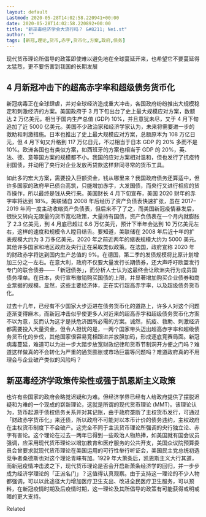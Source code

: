 ```yaml
---
layout: default
Lastmod: 2020-05-28T14:02:58.220941+00:00
date: 2020-05-28T14:02:58.220892+00:00
title: "新巫毒经济学会大流行吗？ &#8211; Nei.st"
author: ""
tags: [新冠,理论,货币,赤字,货币化,方案,政府,债务]
---
```


现代货币理论所倡导的政策即使难以避免地在全球蔓延开来，也希望它不要蔓延得太猛烈，更不要伤害到我国的长期发展

4 月新冠冲击下的超高赤字率和超级债务货币化
----------------------

新冠病毒正在全球肆虐，并对全球经济造成重大冲击，各国政府纷纷推出大规模稳定和刺激经济的方案。美国政府于 3 月下旬出台了史上最大规模应对方案，数额达 2 万亿美元，相当于国内生产总值 (GDP) 10%，并且意犹未尽，又于 4 月下旬追加了近 5000 亿美元。美国不少政治家和经济学家认为，未来将需要进一步的救助和刺激措施。日本也推出了史上最大规模应对方案，总额原本为 108 万亿日元，但 4 月下旬又升格到 117 万亿日元，不过相当于日本 GDP 的 20% 多而不是 10%。欧洲各国也有类似方案，如西班牙的方案也相当于 GDP 的 20%，英、法、德、意等国方案的规模都不小。我国的应对方案相对温和，但也发行了抗疫特别国债，并动用了央行对企业发放再贷款这样非同寻常的货币工具。

如此多的宏大方案，需要投入巨额资金，钱从哪里来？我国政府债务还算适中，但许多国家的政府早已债台高筑，只能增加赤字，大发国债，而央行又进行相应的货币操作，所以最终是钱从央行来。美国财长 4 月下旬宣布，美国 2020 财年的赤字率将达到 18%。美联储自 2008 年后经历了资产负债表快速扩张，虽在 2017–2019 年间一度主动收缩资产负债表，但后来不了了之，而美国新冠疫情暴发后，很快又转向无限量的货币宽松政策，大量持有国债，资产负债表在一个月内就膨胀了 2.3 亿美元，到 4 月底已超过 6.6 万亿美元，预计下半年会达到 10 万亿美元左右，这样的速度和规模令人瞠目结舌。要知道，美联储在 2008 年后近十年的扩表规模大约为 3 万多亿美元，2020 年之前近两年的缩表规模大约为 5000 美元。其他许多国家和地区政府及央行正在采取类似政策。在法国，政府宣称 2020 年的财政赤字将达到国内生产总值的 9%。在德国，第二季的发债规模将比原计划增加三分之一左右。在意大利，政府不仅要大量发行长期债券，还大声呼吁欧盟发行专门的联合债券——「新冠债券」，而分析人士认为这最终会让欧洲央行为成员国债务埋单。在日本，央行宣布撤销购买国债的上限，并显著增加购买企业债券和商业票据的规模。显然，这些主要经济体，正在实行超高赤字率，以及超级债务货币化。

过去十几年，已经有不少国家大步迈进在债务货币化的道路上，许多人对这个问题逐渐变得麻木，而新冠冲击似乎使更多人对近来的超高赤字和超级债务货币化方案不以为意，反而认为这才是扶危济困所必需的方案。诚然，抗疫、救助、刺激经济都需要投入大量资金，但令人担忧的是，一两个国家带头迈出超高赤字率和超级债务货币化的步伐，其他国家很容易竞相跟进并放胆加码，形成逐底竞赛局面。新冠病毒蔓延，难道可以为进一步大踏步放宽财政纪律和货币节制洞开方便之门吗？难道这样做真的不会转化为严重的通货膨胀或市场巨震等问题吗？难道政府真的不用理会与企业破产类似的风险吗？

新巫毒经济学政策传染性或强于凯恩斯主义政策
---------------------

也许有些国家的政府会略觉迟疑和为难。但经济学界已经有人给政府提供了摆脱迟疑和为难的一个现成的崭新理论，这就是所谓的现代货币理论 (MMT)。该理论认为，货币起源于债权债务关系并对其记账，由于政府垄断了主权货币发行，可通过「财政赤字货币化」来还债，所以政府不可能对以本币计价的债务违约，主权政府在主权货币制度下不会破产。这完全不同于主流货币理论所强调的央行独立论、赤字有害论。这个理论在过去一两年已得到一些政治人物热捧，如美国就有国会议员强调，应采用现代货币理论以增加教育和医疗服务的公共开支，美国众议院预算委员会曾要求就现代货币理论在美国运用的可行性举行听证会，美国民主党总统初选竞争者桑德斯也对这个理论青睐有加。1929 年大萧条后，凯恩斯主义大行其道，而新冠疫情冲击波之下，现代货币理论是否会开启新萧条经济学的回归，并一步步成为经济学理论的「正派名门」？这值得认真观察。由于支持这一理论的不少人物都强调，可以以此途径大力增加医疗卫生支出、改进全民医疗卫生服务，可以预料，在新冠疫情时期及后疫情时期，这一理论及其所倡导的政策有可能获得或明或暗的更大支持。

Related

